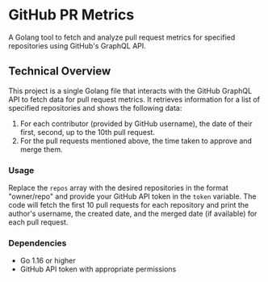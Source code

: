 # GitHub PR Metrics

A Golang tool to fetch and analyze pull request metrics for specified repositories using GitHub's GraphQL API.

## Technical Overview

This project is a single Golang file that interacts with the GitHub GraphQL API to fetch data for pull request metrics. It retrieves information for a list of specified repositories and shows the following data:

1. For each contributor (provided by GitHub username), the date of their first, second, up to the 10th pull request.
2. For the pull requests mentioned above, the time taken to approve and merge them.

### Usage

Replace the `repos` array with the desired repositories in the format "owner/repo" and provide your GitHub API token in the `token` variable. The code will fetch the first 10 pull requests for each repository and print the author's username, the created date, and the merged date (if available) for each pull request.

### Dependencies

- Go 1.16 or higher
- GitHub API token with appropriate permissions

